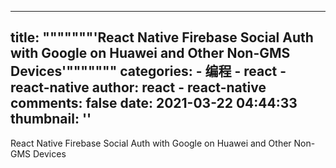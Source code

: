 
---
title: """""""'React Native Firebase Social Auth with Google on Huawei and Other Non-GMS Devices'"""""""
categories: 
    - 编程
    - react - react-native
author: react - react-native
comments: false
date: 2021-03-22 04:44:33
thumbnail: ''
---

<div>   
React Native Firebase Social Auth with Google on Huawei and Other Non-GMS Devices  
</div>
            